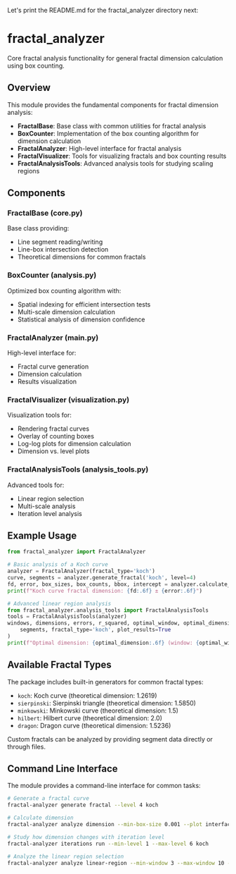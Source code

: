 Let's print the README.md for the fractal_analyzer directory next:

# fractal_analyzer

Core fractal analysis functionality for general fractal dimension calculation using box counting.

## Overview

This module provides the fundamental components for fractal dimension analysis:

- **FractalBase**: Base class with common utilities for fractal analysis
- **BoxCounter**: Implementation of the box counting algorithm for dimension calculation
- **FractalAnalyzer**: High-level interface for fractal analysis
- **FractalVisualizer**: Tools for visualizing fractals and box counting results
- **FractalAnalysisTools**: Advanced analysis tools for studying scaling regions

## Components

### FractalBase (core.py)

Base class providing:
- Line segment reading/writing
- Line-box intersection detection
- Theoretical dimensions for common fractals

### BoxCounter (analysis.py)

Optimized box counting algorithm with:
- Spatial indexing for efficient intersection tests
- Multi-scale dimension calculation
- Statistical analysis of dimension confidence

### FractalAnalyzer (main.py)

High-level interface for:
- Fractal curve generation
- Dimension calculation
- Results visualization

### FractalVisualizer (visualization.py)

Visualization tools for:
- Rendering fractal curves
- Overlay of counting boxes
- Log-log plots for dimension calculation
- Dimension vs. level plots

### FractalAnalysisTools (analysis_tools.py)

Advanced tools for:
- Linear region selection
- Multi-scale analysis
- Iteration level analysis

## Example Usage

```python
from fractal_analyzer import FractalAnalyzer

# Basic analysis of a Koch curve
analyzer = FractalAnalyzer(fractal_type='koch')
curve, segments = analyzer.generate_fractal('koch', level=4)
fd, error, box_sizes, box_counts, bbox, intercept = analyzer.calculate_fractal_dimension(segments)
print(f"Koch curve fractal dimension: {fd:.6f} ± {error:.6f}")

# Advanced linear region analysis
from fractal_analyzer.analysis_tools import FractalAnalysisTools
tools = FractalAnalysisTools(analyzer)
windows, dimensions, errors, r_squared, optimal_window, optimal_dimension = tools.analyze_linear_region(
    segments, fractal_type='koch', plot_results=True
)
print(f"Optimal dimension: {optimal_dimension:.6f} (window: {optimal_window})")
```

## Available Fractal Types

The package includes built-in generators for common fractal types:

- `koch`: Koch curve (theoretical dimension: 1.2619)
- `sierpinski`: Sierpinski triangle (theoretical dimension: 1.5850)
- `minkowski`: Minkowski curve (theoretical dimension: 1.5)
- `hilbert`: Hilbert curve (theoretical dimension: 2.0)
- `dragon`: Dragon curve (theoretical dimension: 1.5236)

Custom fractals can be analyzed by providing segment data directly or through files.

## Command Line Interface

The module provides a command-line interface for common tasks:

```bash
# Generate a fractal curve
fractal-analyzer generate fractal --level 4 koch

# Calculate dimension
fractal-analyzer analyze dimension --min-box-size 0.001 --plot interface.dat

# Study how dimension changes with iteration level
fractal-analyzer iterations run --min-level 1 --max-level 6 koch

# Analyze the linear region selection
fractal-analyzer analyze linear-region --min-window 3 --max-window 10 --plot koch
```
